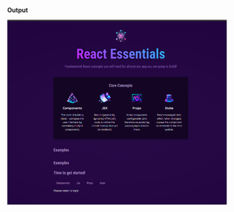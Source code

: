 **Output**

![OutPut of The code](https://github.com/Rexon-Pambujya/reactEssentials/blob/main/Screenshot%202024-06-10%20161152.png)
